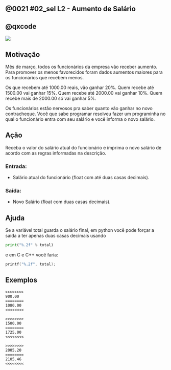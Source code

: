 ## @0021 #02_sel L2 - Aumento de Salário
## @qxcode

![](capa.jpg)

## Motivação

Mês de março, todos os funcionários da empresa vão receber aumento. Para promover os menos favorecidos foram dados aumentos maiores para os funcionários que recebem menos.

Os que recebem até 1000.00 reais, vão ganhar 20%. Quem recebe até 1500.00 vai ganhar 15%. Quem recebe até 2000.00 vai ganhar 10%. Quem recebe mais de 2000.00 só vai ganhar 5%.

Os funcionários estão nervosos pra saber quanto vão ganhar no novo contracheque. Você que sabe programar resolveu fazer um programinha no qual o funcionário entra com seu salário e você informa o novo salário.

## Ação

Receba o valor do salário atual do funcionário e imprima o novo salário de acordo com as regras informadas na descrição.

### Entrada:

* Salário atual do funcionário (float com até duas casas decimais).

### Saída:

* Novo Salário (float com duas casas decimais).

## Ajuda

Se a variável total guarda o salário final, em python você pode forçar a saída a ter apenas duas casas decimais usando

``` python
print("%.2f" % total)
```

e em C e C++ você faria:

```C
printf("%.2f", total);
```

## Exemplos

```
>>>>>>>>
900.00
========
1080.00
<<<<<<<<

>>>>>>>>
1500.00
========
1725.00
<<<<<<<<

>>>>>>>>
2005.20
========
2105.46
<<<<<<<<
```

#

<!---
>>>>>>>>

500.00
========
600.00
<<<<<<<<


>>>>>>>>

1000.00
========
1200.00
<<<<<<<<


>>>>>>>>

1001.00
========
1151.15
<<<<<<<<


>>>>>>>>

1500.00
========
1725.00
<<<<<<<<


>>>>>>>>

2000.00
========
2200.00
<<<<<<<<


>>>>>>>>

3007.21
========
3157.57
<<<<<<<<


--->